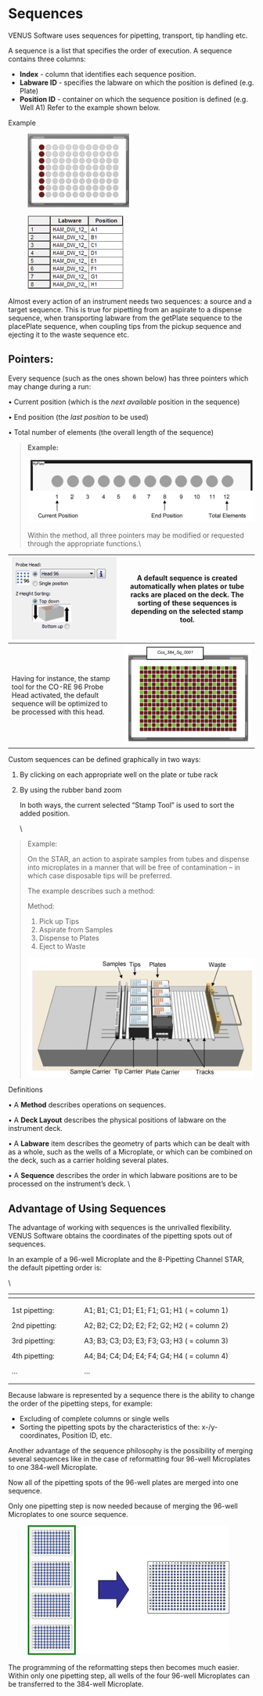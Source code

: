 # Sequences

VENUS Software uses sequences for pipetting, transport, tip handling etc.

A sequence is a list that specifies the order of execution. A sequence contains three columns:

* **Index** - column that identifies each sequence position.
* **Labware ID** - specifies the labware on which the position is defined (e.g. Plate)&#x20;
* **Position ID** - container on which the sequence position is defined (e.g. Well A1) Refer to the example shown below.

Example

<div>

<figure><img src="../../.gitbook/assets/Image_336.gif" alt=""><figcaption></figcaption></figure>

 

<figure><img src="../../.gitbook/assets/image (119) (1).png" alt=""><figcaption></figcaption></figure>

</div>

Almost every action of an instrument needs two sequences: a source and a target sequence. This is true for pipetting from an aspirate to a dispense sequence, when transporting labware from the getPlate sequence to the placePlate sequence, when coupling tips from the pickup sequence and ejecting it to the waste sequence etc.



## Pointers:&#x20;

Every sequence (such as the ones shown below) has three pointers which may change during a run:

• Current position (which is the _next available_ position in the sequence)&#x20;

• End position (the _last position_ to be used)&#x20;

• Total number of elements (the overall length of the sequence)&#x20;

> **Example:**
>
> <img src="../../.gitbook/assets/image (120) (1).png" alt="" data-size="original">
>
> Within the method, all three pointers may be modified or requested through the appropriate functions.\
>

| <img src="../../.gitbook/assets/image (121) (1).png" alt="" data-size="original">                                                                               | A **default sequence** is created automatically when plates or tube racks are placed on the deck. The sorting of these sequences is depending on the selected stamp tool.  |
| --------------------------------------------------------------------------------------------------------------------------------------------------------------- | -------------------------------------------------------------------------------------------------------------------------------------------------------------------------- |
| <p></p><p>Having for instance, the stamp tool for the CO-RE 96 Probe Head activated, the default sequence will be optimized to be processed with this head.</p> | <img src="../../.gitbook/assets/image (122) (1).png" alt="" data-size="original">                                                                                          |



Custom sequences can be defined graphically in two ways:

1. By clicking on each appropriate well on the plate or tube rack
2.  By using the rubber band zoom

    In both ways, the current selected “Stamp Tool” is used to sort the added position.

    \


> Example:
>
> On the STAR, an action to aspirate samples from tubes and dispense into microplates in a manner that will be free of contamination – in which case disposable tips will be preferred.
>
> The example describes such a method:
>
> Method:&#x20;
>
> 1. Pick up Tips
> 2. Aspirate from Samples
> 3. Dispense to Plates
> 4. Eject to Waste
>
> <img src="../../.gitbook/assets/image (123) (1).png" alt="" data-size="original">



Definitions&#x20;

• A **Method** describes operations on sequences.&#x20;

• A **Deck Layout** describes the physical positions of labware on the instrument deck.&#x20;

• A **Labware** item describes the geometry of parts which can be dealt with as a whole, such as the wells of a Microplate, or which can be combined on the deck, such as a carrier holding several plates.&#x20;

• A **Sequence** describes the order in which labware positions are to be processed on the instrument’s deck. \


## Advantage of Using Sequences

The advantage of working with sequences is the unrivalled flexibility. VENUS Software obtains the coordinates of the pipetting spots out of sequences.

In an example of a 96-well Microplate and the 8-Pipetting Channel STAR, the default pipetting order is:

\


<table data-header-hidden><thead><tr><th width="156"></th><th width="412"></th><th></th></tr></thead><tbody><tr><td><p>1st pipetting: </p><p>2nd pipetting: </p><p>3rd pipetting: </p><p>4th pipetting:</p><p>…</p></td><td><p>A1; B1; C1; D1; E1; F1; G1; H1 ( = column 1) </p><p>A2; B2; C2; D2; E2; F2; G2; H2 ( = column 2) </p><p>A3; B3; C3; D3; E3; F3; G3; H3 ( = column 3)</p><p> A4; B4; C4; D4; E4; F4; G4; H4 ( = column 4)</p><p>…</p></td><td><p></p><p><img src="../../.gitbook/assets/Image_345.jpg" alt="MTP"></p></td></tr></tbody></table>



Because labware is represented by a sequence there is the ability to change the order of the pipetting steps, for example:

* Excluding of complete columns or single wells
* Sorting the pipetting spots by the characteristics of the: x-/y- coordinates, Position ID, etc.

Another advantage of the sequence philosophy is the possibility of merging several sequences like in the case of reformatting four 96-well Microplates to one 384-well Microplate.

Now all of the pipetting spots of the 96-well plates are merged into one sequence.

Only one pipetting step is now needed because of merging the 96-well Microplates to one source sequence.

<figure><img src="../../.gitbook/assets/Image_346.jpg" alt=""><figcaption></figcaption></figure>

The programming of the reformatting steps then becomes much easier. Within only one pipetting step, all wells of the four 96-well Microplates can be transferred to the 384-well Microplate.
